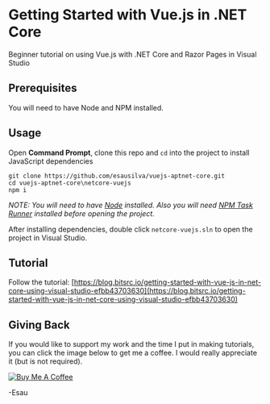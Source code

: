 # Getting Started with Vue.js in .NET Core

Beginner tutorial on using Vue.js with .NET Core and Razor Pages in Visual Studio

## Prerequisites

You will need to have Node and NPM installed.

## Usage

Open **Command Prompt**, clone this repo and `cd` into the project to install JavaScript dependencies

```
git clone https://github.com/esausilva/vuejs-aptnet-core.git
cd vuejs-aptnet-core\netcore-vuejs
npm i
```

*NOTE: You will need to have [Node](https://nodejs.org/en/) installed. Also you will need [NPM Task Runner]( https://marketplace.visualstudio.com/items?itemName=MadsKristensen.NPMTaskRunner ) installed before opening the project.*

After installing dependencies, double click `netcore-vuejs.sln` to open the project in Visual Studio.

## Tutorial

Follow the tutorial: [https://blog.bitsrc.io/getting-started-with-vue-js-in-net-core-using-visual-studio-efbb43703630](https://blog.bitsrc.io/getting-started-with-vue-js-in-net-core-using-visual-studio-efbb43703630)

## Giving Back

If you would like to support my work and the time I put in making tutorials, you can click the image below to get me a coffee. I would really appreciate it (but is not required).

[![Buy Me A Coffee](https://www.buymeacoffee.com/assets/img/custom_images/black_img.png)](https://www.buymeacoffee.com/esausilva)

-Esau
